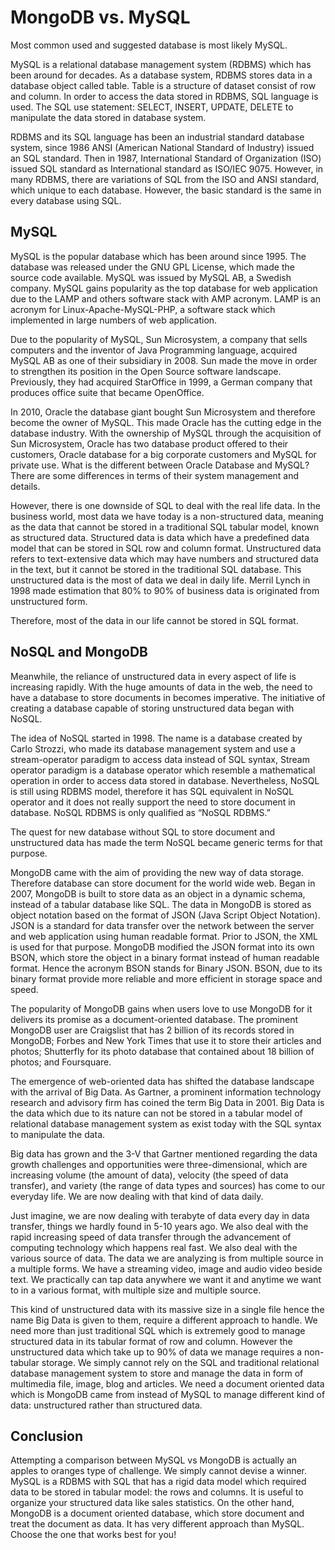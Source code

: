 # MongoDB vs. MySQL

Most common used and suggested database is most likely MySQL.

MySQL is a relational database management system (RDBMS) which has been around
for decades. As a database system, RDBMS stores data in a database object called
table. Table is a structure of dataset consist of row and column. In order to
access the data stored in RDBMS, SQL language is used. The SQL use statement:
SELECT, INSERT, UPDATE, DELETE to manipulate the data stored in database system.

RDBMS and its SQL language  has been an industrial standard database system, since
1986 ANSI (American National Standard of Industry) issued an SQL standard. Then
in 1987, International Standard of Organization (ISO) issued SQL standard as
International standard as ISO/IEC 9075. However, in many RDBMS, there are
variations of SQL from the ISO and ANSI standard, which unique to each database.
However, the basic standard is the same in every database using SQL.


## MySQL

MySQL is the popular database which has been around since 1995. The database was
released under the GNU GPL License, which made the source code available. MySQL
was issued by MySQL AB, a Swedish company. MySQL gains popularity as the top
database for web application due to the LAMP and others software stack with AMP
acronym. LAMP is an acronym for Linux-Apache-MySQL-PHP, a software stack which
implemented in large numbers of web application.

Due to the popularity of MySQL, Sun Microsystem, a company that sells computers
and the inventor of Java Programming language, acquired  MySQL AB as one of their
subsidiary in 2008. Sun made the move in order to strengthen its position in the
Open Source software landscape. Previously, they had acquired StarOffice in 1999,
a German company that produces office suite that became OpenOffice.

In 2010, Oracle the database giant bought Sun Microsystem and therefore become the owner of MySQL. This made Oracle has the cutting edge in the database industry. With the ownership of MySQL through the acquisition of Sun Microsystem, Oracle has two database product offered to their customers, Oracle database for a big corporate customers and MySQL for private use. What is the different between Oracle Database and MySQL? There are some differences in terms of their system management and details.

However, there is one downside of SQL to deal with the real life data. In the business world, most data we have today is a non-structured data, meaning as the data that cannot be stored in a traditional SQL tabular model, known as structured data. Structured data is data which have a predefined data model that can be stored in SQL row and column format. Unstructured data refers to text-extensive data which may have numbers and structured data in the text, but it cannot be stored in the traditional SQL database. This unstructured data is the most of data we deal in daily life. Merril Lynch in 1998 made estimation that 80% to 90% of business data is originated from unstructured form.

Therefore, most of the data in our life cannot be stored in SQL format.

## NoSQL and MongoDB

Meanwhile, the reliance of unstructured data in every aspect of life is increasing rapidly. With the huge amounts of data in the web, the need to have a database to store documents in becomes imperative. The initiative of creating a database capable of storing unstructured data began with NoSQL.

The idea of NoSQL started in 1998. The name is a database created by Carlo Strozzi, who made its database management system and use a stream-operator paradigm to access data instead of SQL syntax, Stream operator paradigm is a database operator which resemble a mathematical operation in order to access data stored in database. Nevertheless, NoSQL is still using RDBMS model, therefore it has SQL equivalent in NoSQL operator and it does not really support the need to store document in database. NoSQL RDBMS is only qualified as “NoSQL RDBMS.”

The quest for new database without SQL to store document and unstructured data has made the term NoSQL became generic terms for that purpose.

MongoDB came with the aim of providing the new way of data storage. Therefore database can store document for the world wide web. Began in 2007, MongoDB is built to store data as an object in a dynamic schema, instead of a tabular database like SQL. The data in MongoDB is stored as object notation based on the format of JSON (Java Script Object Notation). JSON is a standard for data transfer over the network between the server and web application using human readable format. Prior to JSON, the XML is used for that purpose. MongoDB modified the JSON format into its own BSON, which store the object in a binary format instead of human readable format. Hence the acronym BSON stands for Binary JSON. BSON, due to its binary format provide more reliable and more efficient in storage space and speed.

The popularity of MongoDB gains when users love to use MongoDB for it delivers its promise as a document-oriented database. The prominent MongoDB user are Craigslist that has 2 billion of its records stored in MongoDB; Forbes and New York Times that use it to store their articles and photos; Shutterfly for its photo database that contained about 18 billion of photos; and Foursquare.

The emergence of web-oriented data has shifted the database landscape with the arrival of Big Data. As Gartner, a prominent information technology research and advisory firm has coined the term Big Data in 2001. Big Data is the data which due to its nature can not be stored in a tabular model of relational database management system as exist today with the SQL syntax to manipulate the data.

Big data has grown and the 3-V that Gartner mentioned regarding the data growth challenges and opportunities were three-dimensional, which are increasing volume (the amount of data), velocity (the speed of data transfer), and variety (the range of data types and sources) has come to our everyday life. We are now dealing with that kind of data daily.

Just imagine, we are now dealing with terabyte of data every day in data transfer, things we hardly found in 5-10 years ago. We also deal with the rapid increasing speed of data transfer through the advancement of computing technology which happens real fast. We also deal with the various source of data. The data we are analyzing is from multiple source in a multiple forms. We have a streaming video, image and audio video beside text. We practically can tap data anywhere we want it and anytime we want to in a various format, with multiple size and multiple source.

This kind of unstructured data with its massive size in a single file hence the name Big Data is given to them, require a different approach to handle. We need more than just traditional SQL which is extremely good to manage structured data in its tabular format of row and column. However the unstructured data which take up to 90% of data we manage requires a non-tabular storage. We simply cannot rely on the SQL and traditional relational database management system to store and manage the data in form of multimedia file, image, blog and articles. We need a document oriented data which is MongoDB came from instead of MySQL to manage different kind of data: unstructured rather than structured data.

## Conclusion

Attempting a comparison between MySQL vs MongoDB is actually an apples to oranges type of challenge. We simply cannot devise a winner. MySQL is a RDBMS with SQL that has a rigid data model which required data to be stored in tabular model: the rows and columns. It is useful to organize your structured data like sales statistics. On the other hand, MongoDB is a document oriented database, which store document and treat the document as data. It has very different approach than MySQL. Choose the one that works best for you!
